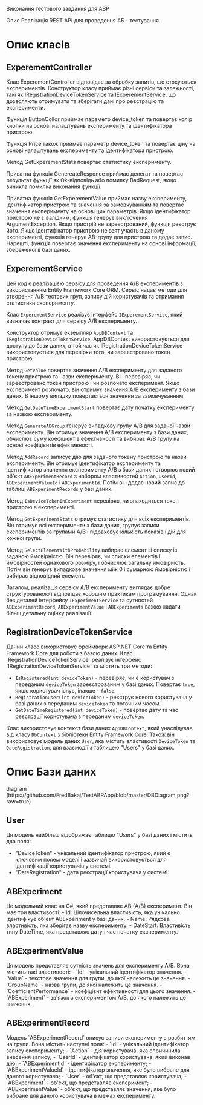 Виконання тестового завдання для ABP

Опис
Реалізація REST API для проведення АБ - тестування.

<h1>Опис класів</h1>
<h2>ExperementController</h2>
Клас ExperementController відповідає за обробку запитів, що стосуються експериментів. Конструктор класу приймає різні сервіси та залежності, такі як IRegistrationDeviceTokenService та IExperementService, що дозволяють отримувати та зберігати дані про реєстрацію та експерименти.

Функція ButtonCollor приймає параметр device_token та повертає колір кнопки на основі налаштувань експерименту та ідентифікатора пристрою.

Функція Price також приймає параметр device_token та повертає ціну на основі налаштувань експерименту та ідентифікатора пристрою.

Метод GetExperementStats повертає статистику експерименту.

Приватна функція GenereateResponce приймає делегат та повертає результат функції як Ok-відповідь або помилку BadRequest, якщо виникла помилка виконання функції.

Приватна функція GetExperementValue приймає назву експерименту, ідентифікатор пристрою та значення за замовчуванням та повертає значення експерименту на основі цих параметрів. Якщо ідентифікатор пристрою не є валідним, функція генерує виключення ArgumentException. Якщо пристрій не зареєстрований, функція реєструє його. Якщо ідентифікатор пристрою не взят участь в даному експерименті, функція генерує AB-групу для пристрою та додає запис. Нарешті, функція повертає значення експерименту на основі інформації, збереженої в базі даних.

<h2>ExperementService</h2>
Цей код є реалізацією сервісу для проведення A/B експериментів з використанням Entity Framework Core ORM. Сервіс надає методи для створення A/B тестових груп, запису дій користувачів та отримання статистики експерименту. 

Клас `ExperementService` реалізує інтерфейс `IExperementService`, який визначає контракт для сервісу A/B експерименту. 

Конструктор отримує екземпляр `AppDBContext` та `IRegistrationDeviceTokenService`. AppDBContext використовується для доступу до бази даних, в той час як IRegistrationDeviceTokenService використовується для перевірки того, чи зареєстровано токен пристрою. 

Метод `GetValue` повертає значення A/B експерименту для заданого токену пристрою та назви експерименту. Він перевіряє, чи зареєстровано токен пристрою і чи розпочато експеримент. Якщо експеримент розпочато, він отримує значення A/B експерименту з бази даних. В іншому випадку повертається значення за замовчуванням.

Метод `GetDateTimeExperimentStart` повертає дату початку експерименту за назвою експерименту.

Метод `GenerateABGroup` генерує випадкову групу A/B для заданої назви експерименту. Він отримує значення A/B експерименту з бази даних, обчислює суму коефіцієнтів ефективності та вибирає A/B групу на основі коефіцієнтів ефективності.

Метод `AddRecord` записує дію для заданого токену пристрою та назви експерименту. Він отримує ідентифікатор експерименту та ідентифікатор значення експерименту A/B з бази даних і створює новий об'єкт `ABExperimentRecord` з набором властивостей `Action`, `UserId`, `ABExperimentValueId` і `ABExperimentId`. Потім він додає новий запис до таблиці `ABExperimentRecords` у базі даних.

Метод `IsDeviceTokenInExperiment` перевіряє, чи знаходиться токен пристрою в експерименті.

Метод `GetExperimentStats` отримує статистику для всіх експериментів. Він отримує всі експерименти з бази даних, групує записи експериментів за групами A/B і підраховує кількість показів і дій для кожної групи.

Метод `SelectElementWithProbability` вибирає елемент зі списку із заданою ймовірністю. Він перевіряє, чи списки елементів і ймовірностей однакового розміру, і обчислює загальну ймовірність. Потім він генерує випадкове значення між 0 і сумарною ймовірністю і вибирає відповідний елемент. 

Загалом, реалізація сервісу A/B експерименту виглядає добре структурованою і відповідає хорошим практикам програмування. Однак без деталей інтерфейсу `IExperimentService` та сутностей `ABExperimentRecord`, `ABExperimentValue` і `ABExperiments` важко надати більш детальну оцінку реалізації.

<h2>RegistrationDeviceTokenService</h2>
Даний класс  використовує фреймворк ASP.NET Core та Entity Framework Core для роботи з базою даних. Клас `RegistrationDeviceTokenService` реалізує інтерфейс `IRegistrationDeviceTokenService` та містить три методи:

- `IsRegistered(int deviceToken)` - перевіряє, чи є користувач з переданим `deviceToken` зареєстрованим у базі даних. Повертає `true`, якщо користувач існує, інакше - `false`.
- `RegistrationUser(int deviceToken)` - реєструє нового користувача у базі даних з переданим `deviceToken` та поточним часом.
- `GetDateTimeRegistered(int deviceToken)` - повертає дату та час реєстрації користувача з переданим `deviceToken`.

Клас використовує контекст бази даних `AppDBContext`, який унаслідував від класу `DbContext` з бібліотеки Entity Framework Core. Також він використовує модель даних `User`, яка містить властивості `DeviceToken` та `DateRegistration`, для взаємодії з таблицею "Users" у базі даних.

<h1>Опис Бази даних</h1>
diagram (https://github.com/FredBakaj/TestABPApp/blob/master/DBDiagram.png?raw=true)
<h2> User </h2>
Ця модель найбільш відображає таблицю "Users" у базі даних і містить два поля:

- "DeviceToken" - унікальний ідентифікатор пристрою, який є ключовим полем моделі і зазвичай використовується для ідентифікації користувачів у системі.
- "DateRegistration" - дата реєстрації користувача у системі.

<h2> ABExperiment </h2>
Це модельний клас на C#, який представляє AB (A/B) експеримент. Він має три властивості:
- Id: Цілочисельна властивість, яка унікально ідентифікує об'єкт ABExperiment у базі даних.
- Name: Рядкова властивість, яка зберігає назву експерименту.
- DateStart: Властивість типу DateTime, яка представляє дату і час початку експерименту.

<h2>ABExperimentValue</h2>
Ця модель представляє сутність значень для експерименту A/B. Вона містить такі властивості:
- `Id` - унікальний ідентифікатор значення.
- `Value` - текстове значення для групи, до якої належить це значення.
- `GroupName` - назва групи, до якої належить це значення.
- `СoefficientPerformance` - коефіцієнт ефективності для цього значення.
- `ABExperiment` - зв'язок з експериментом A/B, до якого належить це значення.

<h2>ABExperimentRecord</h2>
Модель `ABExperimentRecord` описує записи експерименту з розбиттям на групи. Вона містить наступні поля:
- `Id` - унікальний ідентифікатор запису експерименту;
- `Action` - дія користувача, яка спричинила внесення запису;
- `UserId` - ідентифікатор користувача, який виконав дію;
- `ABExperimentId` - ідентифікатор експерименту;
- `ABExperimentValueId` - ідентифікатор значення, яке було вибране для даного користувача;
- `User` - об'єкт, що представляє користувача;
- `ABExperiment` - об'єкт, що представляє експеримент;
- `ABExperimentValue` - об'єкт, що представляє значення, яке було вибране для даного користувача в межах експерименту.
